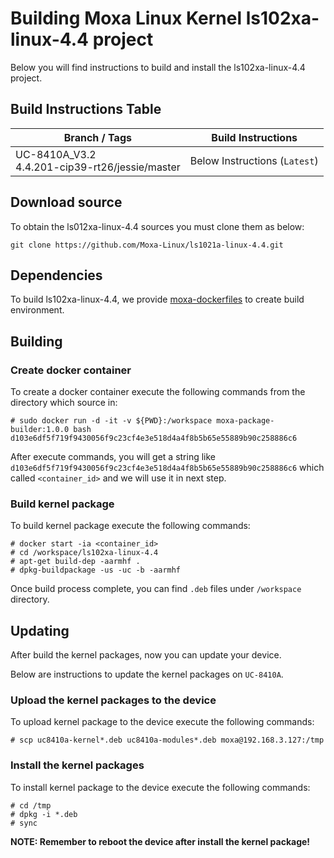 # Building Moxa Linux Kernel ls102xa-linux-4.4 project

Below you will find instructions to build and install the ls102xa-linux-4.4 project.

## Build Instructions Table

| Branch / Tags | Build Instructions |
| ------------- | ------------------ |
| UC-8410A_V3.2 <br> 4.4.201-cip39-rt26/jessie/master | Below Instructions (`Latest`) |

## Download source

To obtain the ls012xa-linux-4.4 sources you must clone them as below:

```
git clone https://github.com/Moxa-Linux/ls1021a-linux-4.4.git
```

## Dependencies

To build ls102xa-linux-4.4, we provide [moxa-dockerfiles](https://github.com/Moxa-Linux/moxa-dockerfiles) to create build environment.


## Building

### Create docker container

To create a docker container execute the following commands from the directory which source in:

```
# sudo docker run -d -it -v ${PWD}:/workspace moxa-package-builder:1.0.0 bash
d103e6df5f719f9430056f9c23cf4e3e518d4a4f8b5b65e55889b90c258886c6
```

After execute commands, you will get a string like `d103e6df5f719f9430056f9c23cf4e3e518d4a4f8b5b65e55889b90c258886c6` which called `<container_id>` and we will use it in next step.

### Build kernel package

To build kernel package execute the following commands:

```
# docker start -ia <container_id>
# cd /workspace/ls102xa-linux-4.4
# apt-get build-dep -aarmhf .
# dpkg-buildpackage -us -uc -b -aarmhf
```

Once build process complete, you can find `.deb` files under `/workspace` directory.

## Updating

After build the kernel packages, now you can update your device.

Below are instructions to update the kernel packages on `UC-8410A`.

### Upload the kernel packages to the device

To upload kernel package to the device execute the following commands:

```
# scp uc8410a-kernel*.deb uc8410a-modules*.deb moxa@192.168.3.127:/tmp
```

### Install the kernel packages

To install kernel package to the device execute the following commands:

```
# cd /tmp
# dpkg -i *.deb
# sync
```

**NOTE: Remember to reboot the device after install the kernel package!**
